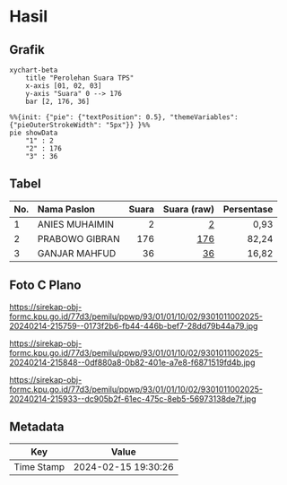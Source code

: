 # Hasil

## Grafik

```mermaid
xychart-beta
    title "Perolehan Suara TPS"
    x-axis [01, 02, 03]
    y-axis "Suara" 0 --> 176
    bar [2, 176, 36]
```

```mermaid
%%{init: {"pie": {"textPosition": 0.5}, "themeVariables": {"pieOuterStrokeWidth": "5px"}} }%%
pie showData
    "1" : 2
    "2" : 176
    "3" : 36
```

## Tabel

| No. | Nama Paslon    | Suara | Suara (raw) | Persentase |
|:--- |:-------------- | -----:| -----------:| ----------:|
| 1   | ANIES MUHAIMIN | 2     | [2][p-1]    | 0,93       |
| 2   | PRABOWO GIBRAN | 176   | [176][p-2]  | 82,24      |
| 3   | GANJAR MAHFUD  | 36    | [36][p-3]   | 16,82      |


[p-1]: https://github.com/gigit-pemilu/pemilu-2024-93-papua-selatan/blob/main/pilpres/hitung-suara/sub/93-papua-selatan/sub/01-merauke/sub/01-merauke/sub/1002-samkai/sub/025-tps/sub/paslon-1.txt
[p-2]: https://github.com/gigit-pemilu/pemilu-2024-93-papua-selatan/blob/main/pilpres/hitung-suara/sub/93-papua-selatan/sub/01-merauke/sub/01-merauke/sub/1002-samkai/sub/025-tps/sub/paslon-2.txt
[p-3]: https://github.com/gigit-pemilu/pemilu-2024-93-papua-selatan/blob/main/pilpres/hitung-suara/sub/93-papua-selatan/sub/01-merauke/sub/01-merauke/sub/1002-samkai/sub/025-tps/sub/paslon-3.txt

## Foto C Plano

https://sirekap-obj-formc.kpu.go.id/77d3/pemilu/ppwp/93/01/01/10/02/9301011002025-20240214-215759--0173f2b6-fb44-446b-bef7-28dd79b44a79.jpg

https://sirekap-obj-formc.kpu.go.id/77d3/pemilu/ppwp/93/01/01/10/02/9301011002025-20240214-215848--0df880a8-0b82-401e-a7e8-f6871519fd4b.jpg

https://sirekap-obj-formc.kpu.go.id/77d3/pemilu/ppwp/93/01/01/10/02/9301011002025-20240214-215933--dc905b2f-61ec-475c-8eb5-56973138de7f.jpg


## Metadata

| Key        | Value               |
| ---------- | ------------------- |
| Time Stamp | 2024-02-15 19:30:26 |




